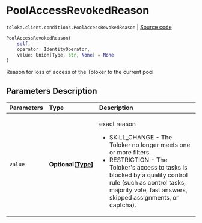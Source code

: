 # PoolAccessRevokedReason
`toloka.client.conditions.PoolAccessRevokedReason` | [Source code](https://github.com/Toloka/toloka-kit/blob/v1.0.1/src/client/conditions.py#L220)

```python
PoolAccessRevokedReason(
    self,
    operator: IdentityOperator,
    value: Union[Type, str, None] = None
)
```

Reason for loss of access of the Toloker to the current pool

## Parameters Description

| Parameters | Type | Description |
| :----------| :----| :-----------|
`value`|**Optional\[[Type](toloka.client.conditions.PoolAccessRevokedReason.Type.md)\]**|<p>exact reason<ul><li>SKILL_CHANGE - The Toloker no longer meets one or more filters.</li><li>RESTRICTION - The Toloker&#x27;s access to tasks is blocked by a quality control rule (such as control tasks,     majority vote, fast answers, skipped assignments, or captcha).</li></ul></p>
